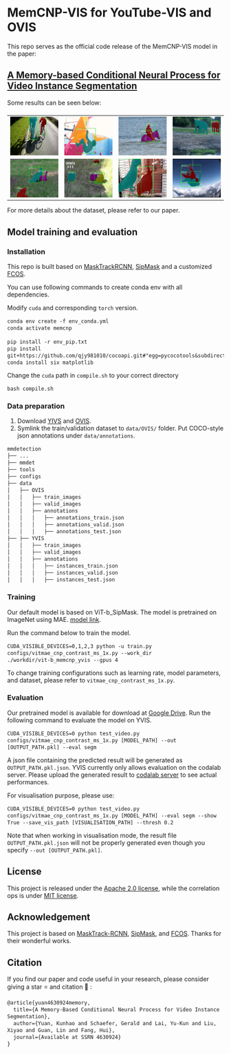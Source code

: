 # MemCNP-VIS for YouTube-VIS and OVIS

This repo serves as the official code release of the MemCNP-VIS model in the paper:

## [A Memory-based Conditional Neural Process for Video Instance Segmentation](https://papers.ssrn.com/sol3/papers.cfm?abstract_id=4630924)


Some results can be seen below:

<table style="display:flex;justify-content:center;border:0" rules=none frame=void >
<tr>
<td><img src="visualisations/vis_0.gif" width="160" height="90" />
</td>
<td><img src="visualisations/vis_1.gif" width="160" height="90">
</td>
<td><img src="visualisations/vis_2.gif" width="160" height="90">
</td>
<td><img src="visualisations/vis_3.gif"  width="160" height="90">
</td>

<tr>
<td><img src="visualisations/vis_4.gif" width="160" height="90" />
</td>
<td><img src="visualisations/vis_5.gif" width="160" height="90">
</td>
<td><img src="visualisations/vis_6.gif" width="160" height="90">
</td>
<td><img src="visualisations/vis_7.gif" width="160" height="90">
</td>
</tr>
<tr>

</tr>
</table>

For more details about the dataset, please refer to our paper.

## Model training and evaluation

### Installation

This repo is built based on [MaskTrackRCNN](https://github.com/youtubevos/MaskTrackRCNN), [SipMask](https://github.com/JialeCao001/SipMask) and a customized [FCOS](https://github.com/tianzhi0549/FCOS).

You can use following commands to create conda env with all dependencies. 

Modify ``cuda`` and corresponding ``torch`` version.
```
conda env create -f env_conda.yml
conda activate memcnp

pip install -r env_pip.txt
pip install git+https://github.com/qjy981010/cocoapi.git#"egg=pycocotools&subdirectory=PythonAPI"
conda install six matplotlib
```

Change the ``cuda`` path in ``compile.sh`` to your correct directory
```
bash compile.sh
```

### Data preparation
1. Download [YIVS](https://youtube-vos.org/dataset/vis/) and [OVIS](http://songbai.site/ovis/).
2. Symlink the train/validation dataset to `data/OVIS/` folder. Put COCO-style json annotations under `data/annotations`.

```
mmdetection
├── ...
├── mmdet
├── tools
├── configs
├── data
│   ├── OVIS
│   │   ├── train_images
│   │   ├── valid_images
│   │   ├── annotations
│   │   │   ├── annotations_train.json
│   │   │   ├── annotations_valid.json
│   │   │   ├── annotations_test.json
├── ├── YVIS
│   │   ├── train_images
│   │   ├── valid_images
│   │   ├── annotations
│   │   │   ├── instances_train.json
│   │   │   ├── instances_valid.json
│   │   │   ├── instances_test.json
```

### Training
Our default model is based on ViT-b_SipMask. The model is pretrained on ImageNet using MAE. [model link](https://dl.fbaipublicfiles.com/mae/pretrain/mae_pretrain_vit_base.pth).

Run the command below to train the model.
```
CUDA_VISIBLE_DEVICES=0,1,2,3 python -u train.py configs/vitmae_cnp_contrast_ms_1x.py --work_dir 
./workdir/vit-b_memcnp_yvis --gpus 4
```
To change training configurations such as learning rate, model parameters, and dataset, please refer to `vitmae_cnp_contrast_ms_1x.py`.

### Evaluation
Our pretrained model is available for download at [Google Drive](https://drive.google.com/file/d/1fUgaEtMw2H-KGVQqrOUnHPvLiOWqYle8/view?usp=drive_link).
Run the following command to evaluate the model on YVIS.
```
CUDA_VISIBLE_DEVICES=0 python test_video.py configs/vitmae_cnp_contrast_ms_1x.py [MODEL_PATH] --out [OUTPUT_PATH.pkl] --eval segm
```

A json file containing the predicted result will be generated as `OUTPUT_PATH.pkl.json`. YVIS currently only allows evaluation on the codalab server. Please upload the generated result to [codalab server](https://codalab.lisn.upsaclay.fr/competitions/7680) to see actual performances.

For visualisation purpose, please use:
```
CUDA_VISIBLE_DEVICES=0 python test_video.py configs/vitmae_cnp_contrast_ms_1x.py [MODEL_PATH] --eval segm --show True --save_vis_path [VISUALISATION_PATH] --thresh 0.2
```
Note that when working in visualisation mode, the result file `OUTPUT_PATH.pkl.json` will not be properly generated even though you specify `--out [OUTPUT_PATH.pkl]`.

## License
This project is released under the [Apache 2.0 license](LICENSE), while the correlation ops is under [MIT license](mmdet/ops/correlation/LICENSE).

## Acknowledgement

This project is based on [MaskTrack-RCNN](https://github.com/youtubevos/MaskTrackRCNN), [SipMask](https://github.com/JialeCao001/SipMask), and [FCOS](https://github.com/tianzhi0549/FCOS). Thanks for their wonderful works.

## Citation
If you find our paper and code useful in your research, please consider giving a star ⭐ and citation 📝 :

```
@article{yuan4630924memory,
  title={A Memory-Based Conditional Neural Process for Video Instance Segmentation},
  author={Yuan, Kunhao and Schaefer, Gerald and Lai, Yu-Kun and Liu, Xiyao and Guan, Lin and Fang, Hui},
  journal={Available at SSRN 4630924}
}
```
